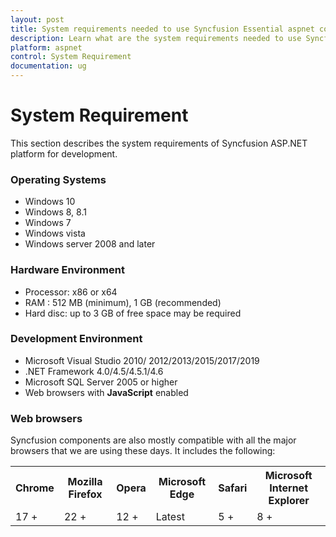 ```yaml
---
layout: post
title: System requirements needed to use Syncfusion Essential aspnet components
description: Learn what are the system requirements needed to use Syncfusion Essential aspnet components
platform: aspnet
control: System Requirement
documentation: ug
---
```


# System Requirement

This section describes the system requirements of Syncfusion ASP.NET platform for development.


### Operating Systems

* Windows 10
* Windows 8, 8.1
* Windows 7
* Windows vista
* Windows server 2008 and later

### Hardware Environment

* Processor: x86 or x64
* RAM : 512 MB (minimum), 1 GB (recommended)
* Hard disc: up to 3 GB of free space may be required

### Development Environment

* Microsoft Visual Studio 2010/ 2012/2013/2015/2017/2019
* .NET Framework 4.0/4.5/4.5.1/4.6
* Microsoft SQL Server 2005 or higher
* Web browsers with **JavaScript** enabled

### Web browsers

Syncfusion components are also mostly compatible with all the major browsers that we are using these days. It includes the following:


<table>
<tr>
<th>Chrome</th>
<th>Mozilla Firefox</th>
<th>Opera</th>
<th>Microsoft Edge</th>
<th>Safari</th>
<th>Microsoft Internet Explorer</th>
</tr>
<tr>
<td>17 +</td>
<td>22 +</td>
<td>12 +</td>
<td>Latest</td>
<td>5 +</td>
<td>8 +</td>
</tr></table>
